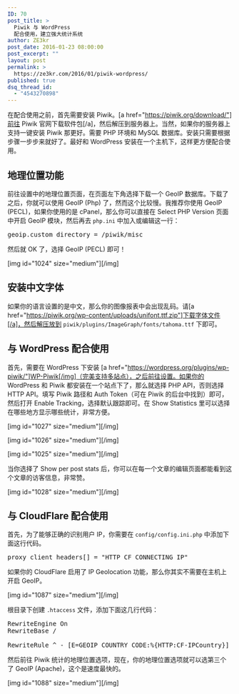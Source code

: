 ```yaml
---
ID: 70
post_title: >
  Piwik 与 WordPress
  配合使用，建立强大统计系统
author: ZE3kr
post_date: 2016-01-23 08:00:00
post_excerpt: ""
layout: post
permalink: >
  https://ze3kr.com/2016/01/piwik-wordpress/
published: true
dsq_thread_id:
  - "4543270898"
---
```

在配合使用之前，首先需要安装 Piwik。[a href="https://piwik.org/download/"]前往 Piwik 官网下载软件包[/a]，然后解压到服务器上。当然，如果你的服务器上支持一键安装 Piwik 那更好。需要 PHP 环境和 MySQL 数据库。安装只需要根据步骤一步步来就好了。最好和 WordPress 安装在一个主机下，这样更方便配合使用。

## 地理位置功能

前往设置中的地理位置页面，在页面左下角选择下载一个 GeoIP 数据库。下载了之后，你就可以使用 GeoIP (Php) 了，然而这个比较慢。我推荐你使用 GeoIP (PECL)，如果你使用的是 cPanel，那么你可以直接在 Select PHP Version 页面中开启 GeoIP 模<!--more-->块，然后再去 `php.ini` 中加入或编辑这一行：

<pre class="lang:ini decode:true">geoip.custom_directory = /piwik/misc</pre>

然后就 OK 了，选择 GeoIP (PECL) 即可！

[img id="1024" size="medium"][/img]

## 安装中文字体

如果你的语言设置的是中文，那么你的图像报表中会出现乱码。请[a href="https://piwik.org/wp-content/uploads/unifont.ttf.zip"]下载字体文件[/a]，然后解压放到 `piwik/plugins/ImageGraph/fonts/tahoma.ttf` 下即可。

## 与 WordPress 配合使用

首先，需要在 WordPress 下安装 [a href="https://wordpress.org/plugins/wp-piwik/"]WP-Piwik[/img]（完美支持多站点），之后前往设置。如果你的 WordPress 和 Piwik 都安装在一个站点下了，那么就选择 PHP API，否则选择 HTTP API。填写 Piwik 路径和 Auth Token（可在 Piwik 的后台中找到）即可，然后打开 Enable Tracking，选择默认跟踪即可。在 Show Statistics 里可以选择在哪些地方显示哪些统计，非常方便。

[img id="1027" size="medium"][/img]

[img id="1026" size="medium"][/img]

[img id="1025" size="medium"][/img]

当你选择了 Show per post stats 后，你可以在每一个文章的编辑页面都能看到这个文章的访客信息，非常赞。

[img id="1028" size="medium"][/img]

## 与 CloudFlare 配合使用

首先，为了能够正确的识别用户 IP，你需要在 `config/config.ini.php` 中添加下面这行代码。

<pre class="lang:ini decode:true " >proxy_client_headers[] = "HTTP_CF_CONNECTING_IP"</pre> 

如果你的 CloudFlare 启用了 IP Geolocation 功能，那么你其实不需要在主机上开启 GeoIP。

[img id="1087" size="medium"][/img]

根目录下创建 `.htaccess` 文件，添加下面这几行代码：
 
<pre class="lang:apache decode:true " >RewriteEngine On
RewriteBase /

RewriteRule ^ - [E=GEOIP_COUNTRY_CODE:%{HTTP:CF-IPCountry}]</pre> 

然后前往 Piwik 统计的地理位置选项，现在，你的地理位置选项就可以选第三个了 GeoIP (Apache)，这个是速度最快的。

[img id="1088" size="medium"][/img]